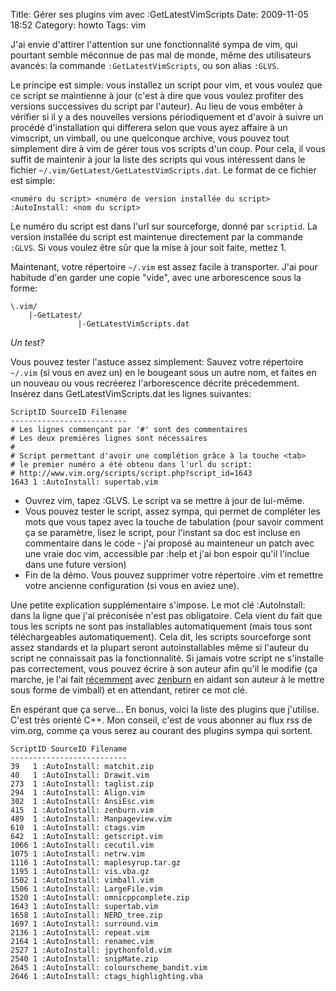 Title: Gérer ses plugins vim avec :GetLatestVimScripts
Date: 2009-11-05 18:52
Category: howto
Tags: vim

J'ai envie d'attirer l'attention sur une fonctionnalité sympa de
vim, qui pourtant semble méconnue de pas mal de monde, même des
utilisateurs avancés: la commande `:GetLatestVimScripts`, ou son
alias `:GLVS`.

Le principe est simple: vous installez un script pour vim, et vous voulez
que ce script se maintienne à jour (c'est à dire que vous voulez profiter
des versions successives du script par l'auteur).  Au lieu de vous embêter
à vérifier si il y a des nouvelles versions périodiquement et d'avoir à
suivre un procédé d'installation qui differera selon que vous ayez affaire
à un vimscript, un vimball, ou une quelconque archive, vous pouvez tout
simplement dire à vim de gérer tous vos scripts d'un coup. Pour cela, il
vous suffit de maintenir à jour la liste des scripts qui vous intéressent
dans le fichier `~/.vim/GetLatest/GetLatestVimScripts.dat`. Le format de
ce fichier est simple:

    <numéro du script> <numéro de version installée du script> :AutoInstall: <nom du script>

Le numéro du script est dans l'url sur sourceforge, donné par `scriptid`.
La version installée du script est maintenue directement par la commande
`:GLVS`. Si vous voulez être sûr que la mise à jour soit faite, mettez 1.

Maintenant, votre répertoire `~/.vim` est assez facile à transporter. J'ai
pour habitude d'en garder une copie "vide", avec une arborescence sous la
forme:

    \.vim/
        |-GetLatest/
                   |-GetLatestVimScripts.dat

*Un test?*

Vous pouvez tester l'astuce assez simplement: Sauvez votre répertoire
`~/.vim` (si vous en avez un) en le bougeant sous un autre nom, et faites
en un nouveau ou vous recréerez l'arborescence décrite précedemment.
Insérez dans GetLatestVimScripts.dat les lignes suivantes:

    ScriptID SourceID Filename
    --------------------------
    # Les lignes commençant par '#' sont des commentaires
    # Les deux premières lignes sont nécessaires
    #
    # Script permettant d'avoir une complétion grâce à la touche <tab>
    # le premier numéro a été obtenu dans l'url du script:
    # http://www.vim.org/scripts/script.php?script_id=1643
    1643 1 :AutoInstall: supertab.vim

- Ouvrez vim, tapez :GLVS. Le script va se mettre à jour de
  lui-même.
- Vous pouvez tester le script, assez sympa, qui permet de
  compléter les mots que vous tapez avec la touche de tabulation
  (pour savoir comment ça se paramètre, lisez le script, pour
  l'instant sa doc est incluse en commentaire dans le code - j'ai
  proposé au mainteneur un patch avec une vraie doc vim, accessible
  par :help et j'ai bon espoir qu'il l'inclue dans une future
  version)
- Fin de la démo. Vous pouvez supprimer votre répertoire .vim et
  remettre votre ancienne configuration (si vous en aviez une).

Une petite explication supplémentaire s'impose. Le mot clé :AutoInstall:
dans la ligne que j'ai préconisée n'est pas obligatoire. Cela vient du
fait que tous les scripts ne sont pas installables automatiquement (mais
tous sont téléchargeables automatiquement). Cela dit, les scripts
sourceforge sont assez standards et la plupart seront autoinstallables
même si l'auteur du script ne connaissait pas la fonctionnalité. Si jamais
votre script ne s'installe pas correctement, vous pouvez écrire à son
auteur afin qu'il le modifie (ça marche, je l'ai fait [récemment][1] avec
[zenburn][2] en aidant son auteur à le mettre sous forme de vimball) et en
attendant, retirer ce mot clé.

En espérant que ça serve... En bonus, voici la liste des plugins
que j'utilise. C'est très orienté C++. Mon conseil, c'est de vous
abonner au flux rss de vim.org, comme ça vous serez au courant des
plugins sympa qui sortent.

    ScriptID SourceID Filename
    --------------------------
    39   1 :AutoInstall: matchit.zip
    40   1 :AutoInstall: Drawit.vim
    273  1 :AutoInstall: taglist.zip
    294  1 :AutoInstall: Align.vim
    302  1 :AutoInstall: AnsiEsc.vim
    415  1 :AutoInstall: zenburn.vim
    489  1 :AutoInstall: Manpageview.vim
    610  1 :AutoInstall: ctags.vim
    642  1 :AutoInstall: getscript.vim
    1066 1 :AutoInstall: cecutil.vim
    1075 1 :AutoInstall: netrw.vim
    1116 1 :AutoInstall: maplesyrup.tar.gz
    1195 1 :AutoInstall: vis.vba.gz
    1502 1 :AutoInstall: vimball.vim
    1506 1 :AutoInstall: LargeFile.vim
    1520 1 :AutoInstall: omnicppcomplete.zip
    1643 1 :AutoInstall: supertab.vim
    1658 1 :AutoInstall: NERD_tree.zip
    1697 1 :AutoInstall: surround.vim
    2136 1 :AutoInstall: repeat.vim
    2164 1 :AutoInstall: renamec.vim
    2527 1 :AutoInstall: jpythonfold.vim
    2540 1 :AutoInstall: snipMate.zip
    2645 1 :AutoInstall: colourscheme_bandit.vim
    2646 1 :AutoInstall: ctags_highlighting.vba

[1]: http://slinky.imukuppi.org/2009/10/24/zenburn-v2-13/
[2]: http://www.vim.org/scripts/script.php?script_id=415
